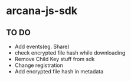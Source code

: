 # arcana-js-sdk

## TO DO
+ Add events(eg. Share)
+ check encrypted file hash while downloading
+ Remove Child Key stuff from sdk
+ Change registration
+ Add encrypted file hash in metadata